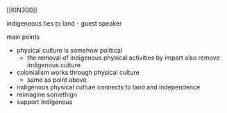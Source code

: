 [[KIN300]]

indigeneous ties to land - guest speaker

main points
- physical culture is somehow political
	- the removal of indigenous physical activities by impart also remove indigenous culture
- colonialism works through physical culture
	- same as point above
- indigenous physical culture connects to land and independence
- reimagine somethign
- support indigenous
